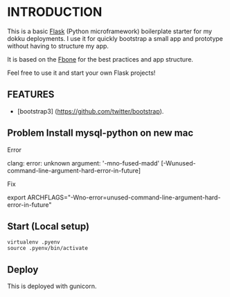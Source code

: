 # INTRODUCTION

This is a basic [Flask](http://flask.pocoo.org) (Python microframework) boilerplate starter for my dokku deployments. I use it for quickly bootstrap a small app and prototype without having to structure my app.

It is based on the [Fbone](https://github.com/imwilsonxu/fbone) for the best practices and app structure. 

Feel free to use it and start your own Flask projects!


## FEATURES
- [bootstrap3] (https://github.com/twitter/bootstrap).


## Problem Install mysql-python on new mac

Error

   clang: error: unknown argument: '-mno-fused-madd' [-Wunused-command-line-argument-hard-error-in-future]

Fix   
   
   export ARCHFLAGS="-Wno-error=unused-command-line-argument-hard-error-in-future"
   

## Start (Local setup)

    virtualenv .pyenv
    source .pyenv/bin/activate
    


## Deploy

This is deployed with gunicorn. 